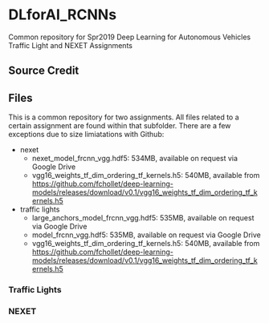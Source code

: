 # DLforAI_RCNNs
Common repository for Spr2019 Deep Learning for Autonomous Vehicles Traffic Light and NEXET Assignments

## Source Credit


## Files
This is a common repository for two assignments. All files related to a certain assignment are found within that subfolder. There are a few exceptions due to size limiatations with Github:
* nexet
  * nexet_model_frcnn_vgg.hdf5: 534MB, available on request via Google Drive
  * vgg16_weights_tf_dim_ordering_tf_kernels.h5: 540MB, available from https://github.com/fchollet/deep-learning-models/releases/download/v0.1/vgg16_weights_tf_dim_ordering_tf_kernels.h5
* traffic lights
  * large_anchors_model_frcnn_vgg.hdf5: 535MB, available on request via Google Drive
  * model_frcnn_vgg.hdf5: 535MB, available on request via Google Drive
  * vgg16_weights_tf_dim_ordering_tf_kernels.h5: 540MB, available from https://github.com/fchollet/deep-learning-models/releases/download/v0.1/vgg16_weights_tf_dim_ordering_tf_kernels.h5

### Traffic Lights

### NEXET
